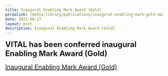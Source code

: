 ```yaml
---
title: Inaugural Enabling Mark Award (Gold)
permalink: /media-library/publications/inaugural-enabling-mark-gold-award
date: 2021-08-27
layout: post
description: Inaugural Enabling Mark Award (Gold)
---
```

<div style="font-size: 24px">
	<b>VITAL has been conferred inaugural Enabling Mark Award (Gold)</b>
</div>
<div>&nbsp;&nbsp;</div>
<div style="font-size: 20px">
<a href = "/files/Enabling%20Mark%20-%20for%20website.pdf">Inaugural Enabling Mark Award (Gold)</a>
</div>